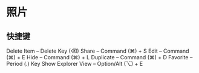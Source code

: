 # 照片

## 快捷键

Delete Item – Delete Key (⌫)
Share – Command (⌘) + S
Edit – Command (⌘) + E
Hide – Command (⌘) + L
Duplicate – Command (⌘) + D
Favorite – Period (.) Key
Show Explorer View – Option/Alt (⌥) + E
